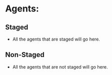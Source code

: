 # Agents:

## Staged
- All the agents that are staged will go here.
## Non-Staged
- All the agents that are not staged will go here.